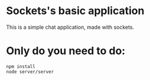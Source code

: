 # Sockets's basic application

This is a simple chat application, made with sockets.

# Only do you need to do:
```
npm install
node server/server
```
